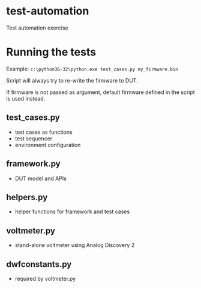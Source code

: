 # test-automation
Test automation exercise

# Running the tests
Example:
```c:\python36-32\python.exe test_cases.py my_firmware.bin```

Script will always try to re-write the firmware to DUT.

If firmware is not passed as argument, default firmware defined in the script is 
used instead.

## test_cases.py
* test cases as functions
* test sequencer
* environment configuration

## framework.py
* DUT model and APIs

## helpers.py
* helper functions for framework and test cases

## voltmeter.py
* stand-alone voltmeter using Analog Discovery 2

## dwfconstants.py
* required by voltmeter.py


